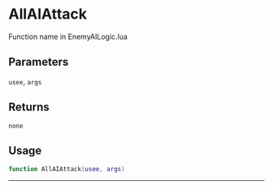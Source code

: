 # AllAIAttack
Function name in EnemyAILogic.lua
## Parameters
`usee`, `args`
## Returns
`none`
## Usage
```lua
function AllAIAttack(usee, args)
```
---
